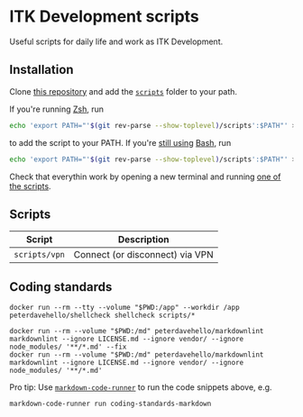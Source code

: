 # ITK Development scripts

Useful scripts for daily life and work as ITK Development.

## Installation

Clone [this repository](https://github.com/rimi-itk/itk-scripts) and add the [`scripts`](scripts/) folder to your path.

If you're running [Zsh](https://www.zsh.org/), run

``` zsh
echo 'export PATH="'$(git rev-parse --show-toplevel)/scripts':$PATH"' >> ~/.zshrc
```

to add the script to your PATH. If you're [still
using](https://www.howtogeek.com/362409/what-is-zsh-and-why-should-you-use-it-instead-of-bash/)
[Bash](https://www.gnu.org/software/bash/), run

``` bash
echo 'export PATH="'$(git rev-parse --show-toplevel)/scripts':$PATH"' >> ~/.bashrc
```

Check that everythin work by opening a new terminal and running [one of the scripts](#scripts).

## Scripts

| Script        | Description                     |
|---------------|---------------------------------|
| `scripts/vpn` | Connect (or disconnect) via VPN |

## Coding standards

``` shell name=coding-standards-shell
docker run --rm --tty --volume "$PWD:/app" --workdir /app peterdavehello/shellcheck shellcheck scripts/*
```

``` shell name=coding-standards-markdown
docker run --rm --volume "$PWD:/md" peterdavehello/markdownlint markdownlint --ignore LICENSE.md --ignore vendor/ --ignore node_modules/ '**/*.md' --fix
docker run --rm --volume "$PWD:/md" peterdavehello/markdownlint markdownlint --ignore LICENSE.md --ignore vendor/ --ignore node_modules/ '**/*.md'
```

Pro tip: Use
[`markdown-code-runner`](https://github.com/mikkelricky/markdown-code-runner?tab=readme-ov-file#markdown-code-runner) to
run the code snippets above, e.g.

``` shell
markdown-code-runner run coding-standards-markdown
```
